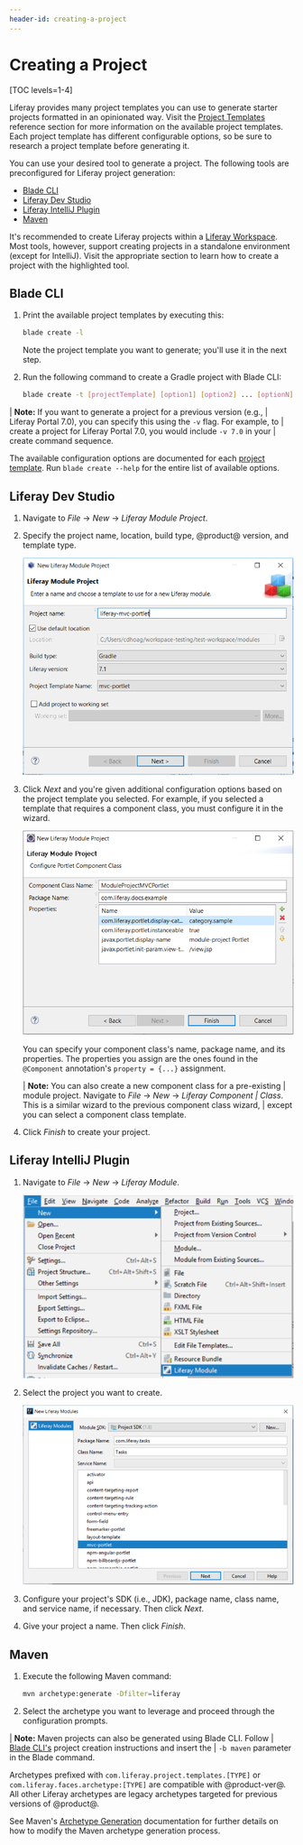 ```yaml
---
header-id: creating-a-project
---
```


# Creating a Project

[TOC levels=1-4]

Liferay provides many project templates you can use to generate starter projects
formatted in an opinionated way. Visit the [Project
Templates](/docs/7-2/reference/-/knowledge_base/r/project-templates)
reference section for more information on the available project templates. Each
project template has different configurable options, so be sure to research
a project template before generating it.

You can use your desired tool to generate a project. The following tools are
preconfigured for Liferay project generation:

- [Blade CLI](/docs/7-2/reference/-/knowledge_base/r/blade-cli)
- [Liferay Dev Studio](/docs/7-2/reference/-/knowledge_base/r/liferay-dev-studio)
- [Liferay IntelliJ Plugin](/docs/7-2/reference/-/knowledge_base/r/intellij)
- [Maven](/docs/7-2/reference/-/knowledge_base/r/maven)

It's recommended to create Liferay projects within a
[Liferay Workspace](/docs/7-2/reference/-/knowledge_base/r/liferay-workspace).
Most tools, however, support creating projects in a standalone environment
(except for IntelliJ). Visit the appropriate section to learn how to create a
project with the highlighted tool.

## Blade CLI

1.  Print the available project templates by executing this:

    ```bash
    blade create -l
    ```

    Note the project template you want to generate; you'll use it in the next
    step.

2.  Run the following command to create a Gradle project with Blade CLI:

    ```bash
    blade create -t [projectTemplate] [option1] [option2] ... [optionN] [projectName]
    ```

| **Note:** If you want to generate a project for a previous version (e.g.,
| Liferay Portal 7.0), you can specify this using the `-v` flag. For example, to
| create a project for Liferay Portal 7.0, you would include `-v 7.0` in your
| create command sequence.

The available configuration options are documented for each
[project template](/docs/7-2/reference/-/knowledge_base/r/project-templates).
Run `blade create --help` for the entire list of available options.

## Liferay Dev Studio

1.  Navigate to *File* &rarr; *New* &rarr; *Liferay Module Project*.

2.  Specify the project name, location, build type, @product@ version, and
    template type.

    ![Figure 1: The New Liferay Module Project wizard offers project templates for JAR and WAR-based projects.](../../images/liferay-project-wizard.png)

3.  Click *Next* and you're given additional configuration options based on the
    project template you selected. For example, if you selected a template that
    requires a component class, you must configure it in the wizard.

    ![Figure 2: Specify your component class's details in the Portlet Component Class Wizard.](../../images/component-class-wizard.png)

    You can specify your component class's name, package name, and its
    properties. The properties you assign are the ones found in the `@Component`
    annotation's `property = {...}` assignment.

    | **Note:** You can also create a new component class for a pre-existing
    | module project. Navigate to *File* &rarr; *New* &rarr; *Liferay Component
    | Class*. This is a similar wizard to the previous component class wizard,
    | except you can select a component class template. 

4.  Click *Finish* to create your project.

## Liferay IntelliJ Plugin

1.  Navigate to *File* &rarr; *New* &rarr; *Liferay Module*.

    ![Figure 3: Selecting *Liferay Module* opens the New Liferay Modules wizard.](../../images/intellij-new-liferay-module.png)

2.  Select the project you want to create.

    ![Figure 4: Choose the project template to create your module.](../../images/intellij-modules.png)

3.  Configure your project's SDK (i.e., JDK), package name, class name, and
    service name, if necessary. Then click *Next*.

4.  Give your project a name. Then click *Finish*.

## Maven

1.  Execute the following Maven command:

    ```bash
    mvn archetype:generate -Dfilter=liferay
    ```

2.  Select the archetype you want to leverage and proceed through the
    configuration prompts.

| **Note:** Maven projects can also be generated using Blade CLI. Follow
| [Blade CLI's](#blade-cli) project creation instructions and insert the
| `-b maven` parameter in the Blade command.

Archetypes prefixed with `com.liferay.project.templates.[TYPE]` or
`com.liferay.faces.archetype:[TYPE]` are compatible with @product-ver@. All
other Liferay archetypes are legacy archetypes targeted for previous versions of
@product@.

See Maven's
[Archetype Generation](http://maven.apache.org/archetype/maven-archetype-plugin/generate-mojo.html)
documentation for further details on how to modify the Maven archetype
generation process.
